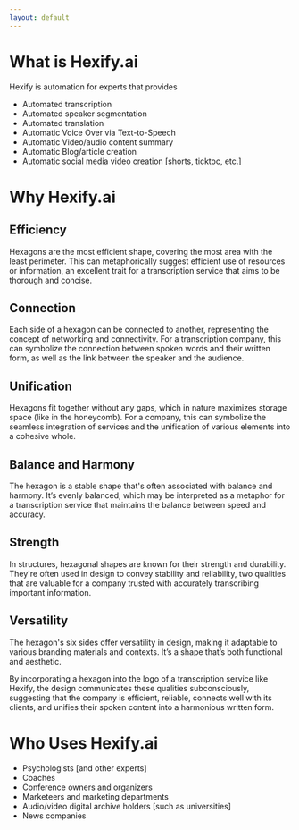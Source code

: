 ```yaml
---
layout: default
---
```


# What is Hexify.ai

Hexify is automation for experts that provides

- Automated transcription
- Automated speaker segmentation
- Automated translation
- Automatic Voice Over via Text-to-Speech
- Automatic Video/audio content summary
- Automatic Blog/article creation
- Automatic social media video creation [shorts, ticktoc, etc.]

# Why Hexify.ai

## Efficiency

Hexagons are the most efficient shape, covering the most area with the least perimeter. This can metaphorically suggest efficient use of resources or information, an excellent trait for a transcription service that aims to be thorough and concise.

## Connection

Each side of a hexagon can be connected to another, representing the concept of networking and connectivity. For a transcription company, this can symbolize the connection between spoken words and their written form, as well as the link between the speaker and the audience.

## Unification

Hexagons fit together without any gaps, which in nature maximizes storage space (like in the honeycomb). For a company, this can symbolize the seamless integration of services and the unification of various elements into a cohesive whole.

## Balance and Harmony

The hexagon is a stable shape that's often associated with balance and harmony. It’s evenly balanced, which may be interpreted as a metaphor for a transcription service that maintains the balance between speed and accuracy.

## Strength

In structures, hexagonal shapes are known for their strength and durability. They're often used in design to convey stability and reliability, two qualities that are valuable for a company trusted with accurately transcribing important information.

## Versatility

The hexagon's six sides offer versatility in design, making it adaptable to various branding materials and contexts. It’s a shape that’s both functional and aesthetic.

By incorporating a hexagon into the logo of a transcription service like Hexify, the design communicates these qualities subconsciously, suggesting that the company is efficient, reliable, connects well with its clients, and unifies their spoken content into a harmonious written form.

# Who Uses Hexify.ai

- Psychologists [and other experts]
- Coaches
- Conference owners and organizers
- Marketeers and marketing departments
- Audio/video digital archive holders [such as universities]
- News companies
